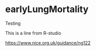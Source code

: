 # earlyLungMortality
Testing 

This is a line from R-studio

https://www.nice.org.uk/guidance/ng122
